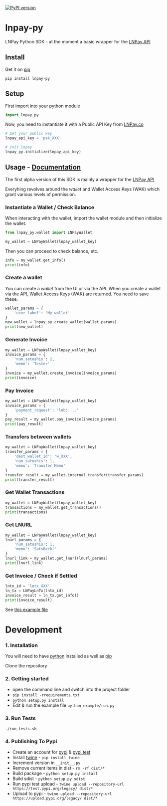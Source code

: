 [![PyPI version](https://badge.fury.io/py/lnpay-py.svg)](https://badge.fury.io/py/lnpay-py)


# lnpay-py

LNPay Python SDK - at the moment a basic wrapper for the [LNPay API](https://docs.lnpay.co)

## Install
Get it on [pip](https://pypi.org)

```
pip install lnpay-py 
```

## Setup
First import into your python module

```python
import lnpay_py
```

Now, you need to instantiate it with a Public API Key from [LNPay.co](https://lnpay.co)

```python
# Set your public key
lnpay_api_key = 'pak_XXX'

# init lnpay
lnpay_py.initialize(lnpay_api_key)
```

## Usage - [Documentation](https://docs.lnpay.co)

The first alpha version of this SDK is mainly a wrapper for the [LNPay API](https://docs.lnpay.co)

Everyhing revolves around the _wallet_ and Wallet Access Keys (WAK) which grant various levels of permission.



### Instantiate a Wallet / Check Balance

When interacting with the wallet, import the wallet module and then initialize the wallet.

```python
from lnpay_py.wallet import LNPayWallet

my_wallet = LNPayWallet(lnpay_wallet_key)
```

Then you can proceed to check balance, etc.

```python
info = my_wallet.get_info()
print(info)
```

### Create a wallet

You can create a _wallet_ from the UI or via the API. When you create a wallet via the API, Wallet Access Keys (WAK) are returned. You need to save these.

```python
wallet_params = {
    'user_label': 'My wallet'
}
new_wallet = lnpay_py.create_wallet(wallet_params)
print(new_wallet)
```

### Generate Invoice

```python
my_wallet = LNPayWallet(lnpay_wallet_key)
invoice_params = {
    'num_satoshis': 2,
    'memo': 'Tester'
}
invoice = my_wallet.create_invoice(invoice_params)
print(invoice)
```

### Pay Invoice

```python
my_wallet = LNPayWallet(lnpay_wallet_key)
invoice_params = {
    'payment_request': 'lnbc....'
}
pay_result = my_wallet.pay_invoice(invoice_params)
print(pay_result)
```

### Transfers between wallets

```python
my_wallet = LNPayWallet(lnpay_wallet_key)
transfer_params = {
    'dest_wallet_id': 'w_XXX',
    'num_satoshis': 1,
    'memo': 'Transfer Memo'
}
transfer_result = my_wallet.internal_transfer(transfer_params)
print(transfer_result)
```

### Get Wallet Transactions

```python
my_wallet = LNPayWallet(lnpay_wallet_key)
transactions = my_wallet.get_transactions()
print(transactions)
```

### Get LNURL

```python
my_wallet = LNPayWallet(lnpay_wallet_key)
lnurl_params = {
    'num_satoshis': 1,
    'memo': 'SatsBack!'
}
lnurl_link = my_wallet.get_lnurl(lnurl_params)
print(lnurl_link)
```

### Get Invoice / Check if Settled

```python
lntx_id = 'lntx_XXX'
ln_tx = LNPayLnTx(lntx_id)
invoice_result = ln_tx.get_info()
print(invoice_result)
```

See [this example file](example/run.py)

Development
===========================

### 1. Installation
You will need to have [python](https://www.python.org/downloads/) installed as well as [pip](https://pip.pypa.io/en/stable/installing/)

Clone the repository

### 2. Getting started

* open the command line and switch into the project folder
* ```pip install -rrequirements.txt```
* ```python setup.py install```
* Edit & run the example file `python example/run.py`

### 3. Run Tests
```
./run_tests.sh
```

### 4. Publishing To Pypi
- Create an account for [pypi](https://pypi.org) & [pypi test](https://test.pypi.org)
- Install [twine](github.com/pypa/twine) - `pip install twine`
- Increment version in `__init__.py`
- Remove current items in dist - `rm -rf dist/*`
- Build package - `python setup.py install`
- Build sdist - `python setup.py sdist`
- Run pypi test upload - `twine upload --repository-url https://test.pypi.org/legacy/ dist/*`
- Upload to pypi - `twine upload --repository-url https://upload.pypi.org/legacy/ dist/*`
